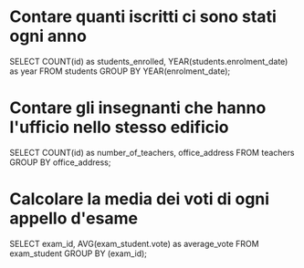 # Contare quanti iscritti ci sono stati ogni anno
SELECT COUNT(id) as students_enrolled, YEAR(students.enrolment_date) as year
FROM students
GROUP BY YEAR(enrolment_date);

# Contare gli insegnanti che hanno l'ufficio nello stesso edificio
SELECT COUNT(id) as number_of_teachers, office_address
FROM teachers
GROUP BY office_address;

# Calcolare la media dei voti di ogni appello d'esame
SELECT exam_id, 
AVG(exam_student.vote) as average_vote
FROM exam_student
GROUP BY (exam_id);